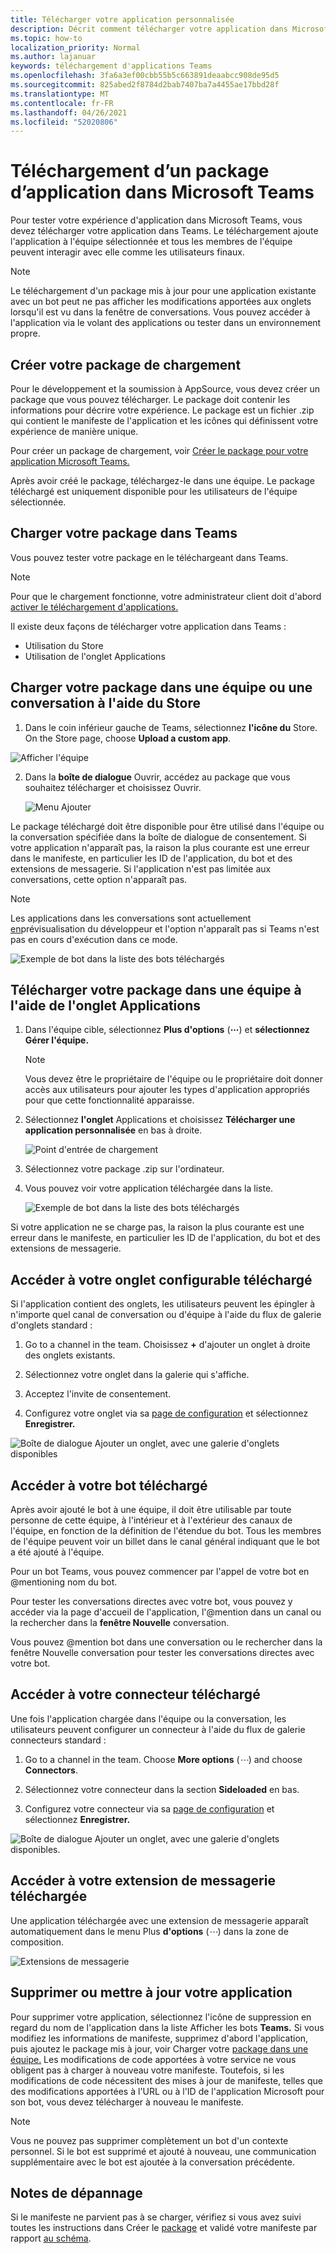 ```yaml
---
title: Télécharger votre application personnalisée
description: Décrit comment télécharger votre application dans Microsoft Teams
ms.topic: how-to
localization_priority: Normal
ms.author: lajanuar
keywords: téléchargement d'applications Teams
ms.openlocfilehash: 3fa6a3ef00cbb55b5c663891deaabcc908de95d5
ms.sourcegitcommit: 825abed2f8784d2bab7407ba7a4455ae17bbd28f
ms.translationtype: MT
ms.contentlocale: fr-FR
ms.lasthandoff: 04/26/2021
ms.locfileid: "52020806"
---
```

# <a name="upload-an-app-package-to-microsoft-teams"></a>Téléchargement d’un package d’application dans Microsoft Teams

Pour tester votre expérience d'application dans Microsoft Teams, vous devez télécharger votre application dans Teams. Le téléchargement ajoute l'application à l'équipe sélectionnée et tous les membres de l'équipe peuvent interagir avec elle comme les utilisateurs finaux.

> [!NOTE]
> Le téléchargement d'un package mis à jour pour une application existante avec un bot peut ne pas afficher les modifications apportées aux onglets lorsqu'il est vu dans la fenêtre de conversations. Vous pouvez accéder à l'application via le volant des applications ou tester dans un environnement propre.

## <a name="create-your-upload-package"></a>Créer votre package de chargement

Pour le développement et la soumission à AppSource, vous devez créer un package que vous pouvez télécharger. Le package doit contenir les informations pour décrire votre expérience. Le package est un fichier .zip qui contient le manifeste de l'application et les icônes qui définissent votre expérience de manière unique.

Pour créer un package de chargement, voir [Créer le package pour votre application Microsoft Teams.](../build-and-test/apps-package.md)

Après avoir créé le package, téléchargez-le dans une équipe. Le package téléchargé est uniquement disponible pour les utilisateurs de l'équipe sélectionnée.

## <a name="load-your-package-into-teams"></a>Charger votre package dans Teams

Vous pouvez tester votre package en le téléchargeant dans Teams.

> [!NOTE]
> Pour que le chargement fonctionne, votre administrateur client doit d'abord [activer le téléchargement d'applications.](/microsoftteams/admin-settings)

Il existe deux façons de télécharger votre application dans Teams :

* Utilisation du Store
* Utilisation de l'onglet Applications

## <a name="upload-your-package-into-a-team-or-conversation-using-the-store"></a>Charger votre package dans une équipe ou une conversation à l'aide du Store

1. Dans le coin inférieur gauche de Teams, sélectionnez **l'icône du** Store. On the Store page, choose **Upload a custom app**.

  ![Afficher l'équipe](../../assets/images/store-upload-a-custom-app2.png)

2. Dans la **boîte de dialogue** Ouvrir, accédez au package que vous souhaitez télécharger et choisissez Ouvrir.

   ![Menu Ajouter](../../assets/images/NewappAddmenudropdown.png)

Le package téléchargé doit être disponible pour être utilisé dans l'équipe ou la conversation spécifiée dans la boîte de dialogue de consentement. Si votre application n'apparaît pas, la raison la plus courante est une erreur dans le manifeste, en particulier les ID de l'application, du bot et des extensions de messagerie. Si l'application n'est pas limitée aux conversations, cette option n'apparaît pas.

>[!NOTE]
> Les applications dans les conversations sont actuellement [en](../../resources/dev-preview/developer-preview-intro.md)prévisualisation du développeur et l'option n'apparaît pas si Teams n'est pas en cours d'exécution dans ce mode.

![Exemple de bot dans la liste des bots téléchargés](../../assets/images/botinlist.jpg)

## <a name="upload-your-package-into-a-team-using-the-apps-tab"></a>Télécharger votre package dans une équipe à l'aide de l'onglet Applications

1. Dans l'équipe cible, sélectionnez **Plus d'options** (**&#8943;**) et **sélectionnez Gérer l'équipe.**

   > [!NOTE]
   > Vous devez être le propriétaire de l'équipe ou le propriétaire doit donner accès aux utilisateurs pour ajouter les types d'application appropriés pour que cette fonctionnalité apparaisse.

2. Sélectionnez **l'onglet** Applications et choisissez **Télécharger une application personnalisée** en bas à droite.

   ![Point d'entrée de chargement](../../assets/images/UploadACustomApp.png)

3. Sélectionnez votre package .zip sur l'ordinateur.

4. Vous pouvez voir votre application téléchargée dans la liste.

   ![Exemple de bot dans la liste des bots téléchargés](../../assets/images/botinlist.jpg)

Si votre application ne se charge pas, la raison la plus courante est une erreur dans le manifeste, en particulier les ID de l'application, du bot et des extensions de messagerie.

## <a name="access-your-uploaded-configurable-tab"></a>Accéder à votre onglet configurable téléchargé

Si l'application contient des onglets, les utilisateurs peuvent les épingler à n'importe quel canal de conversation ou d'équipe à l'aide du flux de galerie d'onglets standard :

1. Go to a channel in the team. Choisissez **+** d'ajouter un onglet à droite des onglets existants.

2. Sélectionnez votre onglet dans la galerie qui s'affiche.

3. Acceptez l'invite de consentement.

4. Configurez votre onglet via sa [page de configuration](../../tabs/how-to/create-tab-pages/configuration-page.md) et sélectionnez **Enregistrer.**

  ![Boîte de dialogue Ajouter un onglet, avec une galerie d'onglets disponibles](../../assets/images/tab_gallery.png)

## <a name="access-your-uploaded-bot"></a>Accéder à votre bot téléchargé

Après avoir ajouté le bot à une équipe, il doit être utilisable par toute personne de cette équipe, à l'intérieur et à l'extérieur des canaux de l'équipe, en fonction de la définition de l'étendue du bot. Tous les membres de l'équipe peuvent voir un billet dans le canal général indiquant que le bot a été ajouté à l'équipe. 

Pour un bot Teams, vous pouvez commencer par l'appel de votre bot en @mentioning nom du bot.

Pour tester les conversations directes avec votre bot, vous pouvez y accéder via la page d'accueil de l'application, l'@mention dans un canal ou la rechercher dans la **fenêtre Nouvelle** conversation.

Vous pouvez @mention bot dans une conversation ou le  rechercher dans la fenêtre Nouvelle conversation pour tester les conversations directes avec votre bot.

## <a name="access-your-uploaded-connector"></a>Accéder à votre connecteur téléchargé

Une fois l'application chargée dans l'équipe ou la conversation, les utilisateurs peuvent configurer un connecteur à l'aide du flux de galerie connecteurs standard :

1. Go to a channel in the team. Choose **More options** (*&#8943;*) and choose **Connectors**.

2. Sélectionnez votre connecteur dans la section **Sideloaded** en bas.

3. Configurez votre connecteur via sa [page de configuration](../../webhooks-and-connectors/how-to/connectors-creating.md) et sélectionnez **Enregistrer.**

  ![Boîte de dialogue Ajouter un onglet, avec une galerie d'onglets disponibles.](../../assets/images/connector_gallery.png)

## <a name="access-your-uploaded-messaging-extension"></a>Accéder à votre extension de messagerie téléchargée

Une application téléchargée avec une extension de messagerie apparaît automatiquement dans le menu Plus **d'options** (*&#8943;*) dans la zone de composition.

![Extensions de messagerie](../../assets/images/compose-extensions/cesampleapp.png)


## <a name="remove-or-update-your-app"></a>Supprimer ou mettre à jour votre application

Pour supprimer votre application, sélectionnez l'icône de suppression en regard du nom de l'application dans la liste Afficher les bots **Teams.** Si vous modifiez les informations de manifeste, supprimez d'abord l'application, puis ajoutez le package mis à jour, voir Charger votre [package dans une équipe.](#load-your-package-into-teams) Les modifications de code apportées à votre service ne vous obligent pas à charger à nouveau votre manifeste. Toutefois, si les modifications de code nécessitent des mises à jour de manifeste, telles que des modifications apportées à l'URL ou à l'ID de l'application Microsoft pour son bot, vous devez télécharger à nouveau le manifeste.

> [!NOTE]
> Vous ne pouvez pas supprimer complètement un bot d'un contexte personnel. Si le bot est supprimé et ajouté à nouveau, une communication supplémentaire avec le bot est ajoutée à la conversation précédente.

## <a name="troubleshooting-notes"></a>Notes de dépannage

Si le manifeste ne parvient pas à se charger, vérifiez si vous avez suivi toutes les instructions dans Créer le [package](../../concepts/build-and-test/apps-package.md) et validé votre manifeste par rapport [au schéma](../../resources/schema/manifest-schema.md).
